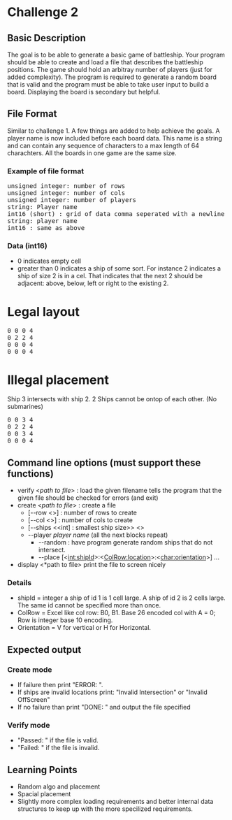 # Challenge 2

## Basic Description
The goal is to be able to generate a basic game of battleship. Your program should be able to create and load a file that describes the battleship positions. The game should hold an arbitray number of players (just for added complexity). The program is required to generate a random board that is valid and the program must be able to take user input to build a board. Displaying the board is secondary but helpful.

## File Format
Similar to challenge 1. A few things are added to help achieve the goals. A player name is now included before each board data. This name is a string and can contain any sequence of characters to a max length of 64 charachters. All the boards in one game are the same size.  

### Example of file format
<pre>
unsigned integer: number of rows
unsigned integer: number of cols
unsigned integer: number of players 
string: Player name
int16 (short) : grid of data comma seperated with a newline between rows.
string: player name
int16 : same as above
</pre>

### Data (int16)
 - 0 indicates empty cell
 - greater than 0 indicates a ship of some sort. For instance 2 indicates a ship of size 2 is in a cel. That indicates that the next 2 should be adjacent:  above, below, left or right to the existing 2. 

# Legal layout
<pre>
0 0 0 4 
0 2 2 4
0 0 0 4
0 0 0 4
</pre>

# Illegal placement
Ship 3 intersects with ship 2. 2 Ships cannot be ontop of each other. (No submarines) 
<pre>
0 0 3 4 
0 2 2 4
0 0 3 4
0 0 0 4
</pre>
  

## Command line options (must support these functions) 
- verify <*path to file*> :  load the given filename tells the program that the given file should be checked for errors (and exit)
- create <*path to file*> : create a file 
    - [--row <<int>>] : number of rows to create
    - [--col <<int>>] : number of cols to create
    - [--ships <<int] : smallest ship size>> <<int : largest ship size>> 
    - --player *player name* (all the next blocks repeat)
        -   --random : have program generate random ships that do not intersect.  
        -   --place [<<int:shipId>>:<<ColRow:location>>:<<char:orientation>>] ... 
- display <*path to file> print the file to screen nicely

### Details
- shipId = integer a ship of id 1 is 1 cell large. A ship of id 2 is 2 cells large. The same id cannot be specified more than once.
- ColRow = Excel like col row: B0, B1. Base 26 encoded col with A = 0; Row is integer base 10 encoding.
- Orientation = V for vertical or H for Horizontal. 

## Expected output
### Create mode
- If failure then print "ERROR: <with some error message>". 
- If ships are invalid locations print: "Invalid <shipId> Intersection" or "Invalid <shipId> OffScreen"  
- If no failure than print "DONE: <Your greeting...>" and output the file specified

### Verify mode
- "Passed: <Your message>" if the file is valid.
- "Failed: <Your message>" if the file is invalid.

## Learning Points
 + Random algo and placement
 + Spacial placement 
 + Slightly more complex loading requirements and better internal data structures to keep up with the more specilized requirements. 


